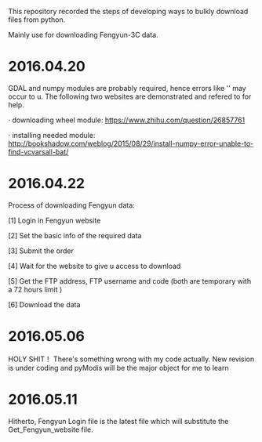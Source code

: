 This repository recorded the steps of developing ways to bulkly download files from python.

Mainly use for downloading Fengyun-3C data.

# 2016.04.20

GDAL and numpy modules are probably required, hence errors like '' may occur to u. The following two websites are demonstrated and refered to for help.

· downloading wheel module: https://www.zhihu.com/question/26857761

· installing needed module: http://bookshadow.com/weblog/2015/08/29/install-numpy-error-unable-to-find-vcvarsall-bat/

# 2016.04.22
Process of downloading Fengyun data:

[1] Login in Fengyun website

[2] Set the basic info of the required data 

[3] Submit the order

[4] Wait for the website to give u access to download

[5] Get the FTP address, FTP username and code (both are temporary with a 72 hours limit )

[6] Download the data

# 2016.05.06

HOLY SHIT！ There's something wrong with my code actually. New revision is under coding and pyModis will be the major object for me to 
learn

# 2016.05.11

Hitherto, Fengyun Login file is the latest file which will substitute the Get_Fengyun_website file.

